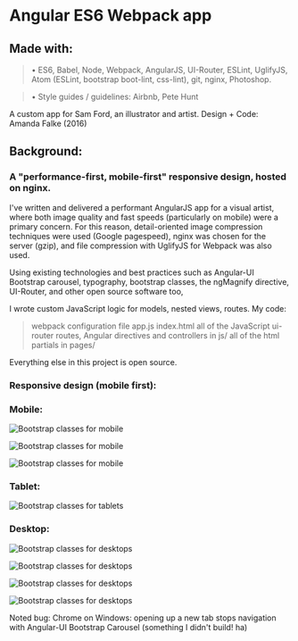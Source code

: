 # Angular ES6 Webpack app
## Made with:
> • ES6, Babel, Node, Webpack, AngularJS, UI-Router, ESLint, UglifyJS,
Atom (ESLint, bootstrap boot-lint, css-lint), git, nginx, Photoshop.

> • Style guides / guidelines: Airbnb, Pete Hunt

A custom app for Sam Ford, an illustrator and artist.
Design + Code: Amanda Falke (2016)

## Background:
### A "performance-first, mobile-first" responsive design, hosted on nginx.
I've written and delivered a performant AngularJS app for a visual artist,
where both image quality and fast speeds (particularly on mobile) were a primary
concern. For this reason, detail-oriented image compression techniques were
used (Google pagespeed), nginx was chosen for the server (gzip), and file
compression with UglifyJS for Webpack was also used.

Using existing technologies and best practices such as Angular-UI Bootstrap carousel, typography, bootstrap classes, the ngMagnify directive, UI-Router, and other
open source software too,

I wrote custom JavaScript logic for models, nested views, routes.
My code:
> webpack configuration file
app.js
index.html
all of the JavaScript ui-router routes, Angular directives and controllers in js/
all of the html partials in pages/

Everything else in this project is open source.

### Responsive design (mobile first):
### Mobile:

![Bootstrap classes for mobile](/readmeimg/gallery-mobile.jpg "Gallery, mobile")

![Bootstrap classes for mobile](/readmeimg/work-mobile.jpg "Work, mobile")

![Bootstrap classes for mobile](/readmeimg/portfolio-mobile.jpg "Portfolio, mobile")


### Tablet:

![Bootstrap classes for tablets](/readmeimg/work-tablet.jpg "Work, tablet")


### Desktop:

![Bootstrap classes for desktops](/readmeimg/gallery-large.jpg "Gallery, desktop")

![Bootstrap classes for desktops](/readmeimg/work-large-medium.jpg "Gallery, desktop")

![Bootstrap classes for desktops](/readmeimg/portfolio-large.jpg "Portfolio, desktop")

![Bootstrap classes for desktops](/readmeimg/about-large.jpg "About, desktop")


Noted bug: Chrome on Windows: opening up a new tab stops navigation
with Angular-UI Bootstrap Carousel (something I didn't build! ha)

